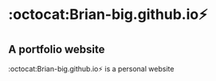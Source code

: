 # :octocat:Brian-big.github.io:zap:
## A portfolio website
:octocat:Brian-big.github.io:zap: is a personal website

